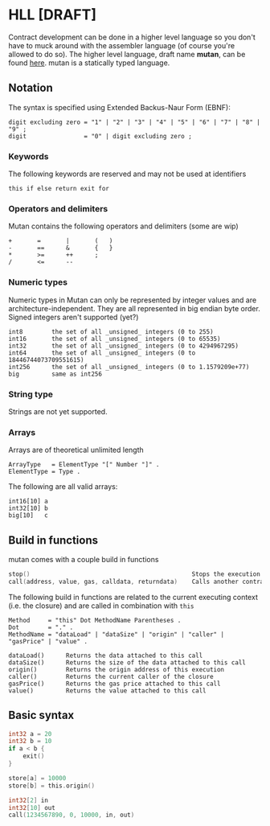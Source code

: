 HLL [DRAFT]
===

Contract development can be done in a higher level language so you don't have to muck around with the assembler language (of course you're allowed to do so). The higher level language, draft name **mutan**, can be found [here](https://github.com/obscuren/mutan). mutan is a statically typed language.

## Notation

The syntax is specified using Extended Backus-Naur Form (EBNF):
```
digit excluding zero = "1" | "2" | "3" | "4" | "5" | "6" | "7" | "8" | "9" ;
digit                = "0" | digit excluding zero ;
```
### Keywords

The following keywords are reserved and may not be used at identifiers
```
this if else return exit for
```

### Operators and delimiters

Mutan contains the following operators and delimiters (some are wip)
```
+       =       |       (   )
-       ==      &       {   }
*       >=      ++      ;
/       <=      --
```

### Numeric types

Numeric types in Mutan can only be represented by integer values and are architecture-independent. They are all represented in big endian byte order. Signed integers aren't supported (yet?)
```
int8        the set of all _unsigned_ integers (0 to 255)
int16       the set of all _unsigned_ integers (0 to 65535)
int32       the set of all _unsigned_ integers (0 to 4294967295)
int64       the set of all _unsigned_ integers (0 to 18446744073709551615)
int256      the set of all _unsigned_ integers (0 to 1.1579209e+77)
big         same as int256
```

### String type

Strings are not yet supported.

### Arrays

Arrays are of theoretical unlimited length
```
ArrayType   = ElementType "[" Number "]" .
ElementType = Type .
```

The following are all valid arrays:
```
int16[10] a
int32[10] b
big[10]   c
```

## Build in functions

mutan comes with a couple build in functions

```go
stop()                                             Stops the execution of the current call
call(address, value, gas, calldata, returndata)    Calls another contract (e.g. closure) and executes
```

The following build in functions are related to the current executing context (i.e. the closure) and are called in combination with `this`
```
Method     = "this" Dot MethodName Parentheses .
Dot        = "." .
MethodName = "dataLoad" | "dataSize" | "origin" | "caller" | "gasPrice" | "value" .
```

```
dataLoad()      Returns the data attached to this call
dataSize()      Returns the size of the data attached to this call
origin()        Returns the origin address of this execution
caller()        Returns the current caller of the closure
gasPrice()      Returns the gas price attached to this call
value()         Returns the value attached to this call
```

## Basic syntax

```go
int32 a = 20
int32 b = 10
if a < b {
    exit()
}

store[a] = 10000
store[b] = this.origin()

int32[2] in
int32[10] out
call(1234567890, 0, 10000, in, out)
```